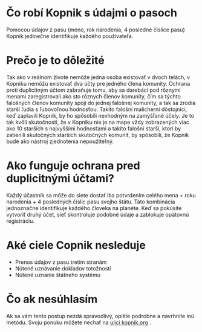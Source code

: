 # Čo robí Kopnik s údajmi o pasoch

Pomocou údajov z pasu (meno, rok narodenia, 4 posledné číslice pasu) Kopnik jedinečne identifikuje každého používateľa.

# Prečo je to dôležité

Tak ako v reálnom živote nemôže jedna osoba existovať v dvoch telách, v Kopniku nemôžu existovať dva účty pre jedného člena komunity. Ochrana proti duplicitným účtom zabraňuje tomu, aby sa darebáci pod rôznymi menami zaregistrovali ako sto rôznych členov komunity, čím sa týchto falošných členov komunity spojí do jednej falošnej komunity, a tak sa zrodia starší ľudia s ľubovoľnou hodnosťou. Takíto falošní malicherní dôstojníci, keď zaplavili Kopnik, by ho spôsobili nevhodným na zamýšľané účely. Je to tak kvôli skutočnosti, že v Kopniku nie je na mape vždy zobrazených viac ako 10 starších s najvyššími hodnosťami a takíto falošní starší, ktorí by zatienili skutočných starších skutočných komunít, by spôsobili, že Kopnik bude ako nástroj zjednotenia nepoužiteľný.

# Ako funguje ochrana pred duplicitnými účtami?

Každý účastník sa môže do siete dostať iba potvrdením celého mena + roku narodenia + 4 posledných číslic pasu svojho štátu. Táto kombinácia jednoznačne identifikuje každého človeka na planéte. Keď sa pokúsite vytvoriť druhý účet, sieť skontroluje podobné údaje a zablokuje opätovnú registráciu.

# Aké ciele Copnik nesleduje

- Prenos údajov z pasu tretím stranám
- Nútené uznávanie dokladov totožnosti
- Nútené uznanie štátneho systému

# Čo ak nesúhlasím

Ak sa vám tento postup nezdá spravodlivý, opíšte podrobne a navrhnite inú metódu. Svoju ponuku môžete nechať na [ulici kopnik.org](https://vk.me/join/gPg9/g6wjgknBe034BdDdOdcjvU1MtJKZ7o=) .
